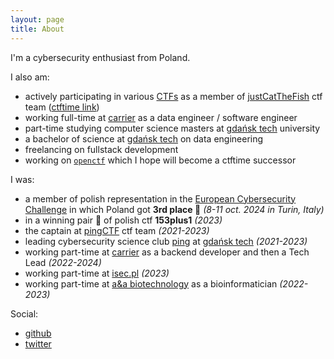 ```yaml
---
layout: page
title: About
---
```


I'm a cybersecurity enthusiast from Poland.

I also am:

- actively participating in various [CTFs](https://ctftime.org/event/list/upcoming) as a member of [justCatTheFish](https://justcatthefish.team/) ctf team ([ctftime link](https://ctftime.org/team/33893))
- working full-time at [carrier](https://www.carrier.com/commercial/pl/pl/) as a data engineer / software engineer
- part-time studying computer science masters at [gdańsk tech](https://pg.edu.pl/) university
- a bachelor of science at [gdańsk tech](https://pg.edu.pl/) on data engineering
- freelancing on fullstack development
- working on [`openctf`](https://github.com/tomek7667/openctf) which I hope will become a ctftime successor

I was:

- a member of polish representation in the [European Cybersecurity Challenge](https://ecsc.eu/past-editions) in which Poland got **3rd place 🥉** _(8-11 oct. 2024 in Turin, Italy)_
- in a winning pair 🥇 of polish ctf **153plus1** _(2023)_
- the captain at [pingCTF](https://ctftime.org/team/147266) ctf team _(2021-2023)_
- leading cybersecurity science club [ping](https://knping.pl/) at [gdańsk tech](https://pg.edu.pl/) _(2021-2023)_
- working part-time at [carrier](https://www.carrier.com/commercial/pl/pl/) as a backend developer and then a Tech Lead _(2022-2024)_
- working part-time at [isec.pl](http://isec.pl/) _(2023)_
- working part-time at [a&a biotechnology](https://www.aabiot.com/) as a bioinformatician _(2022-2023)_

Social:

- [github](https://github.com/tomek7667)
- [twitter](https://twitter.com/_tomek7667)
